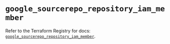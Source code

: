 # `google_sourcerepo_repository_iam_member`

Refer to the Terraform Registry for docs: [`google_sourcerepo_repository_iam_member`](https://registry.terraform.io/providers/hashicorp/google-beta/6.16.0/docs/resources/google_sourcerepo_repository_iam_member).
